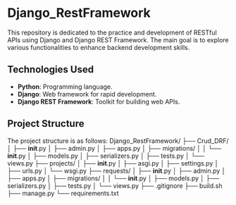 # Django_RestFramework

This repository is dedicated to the practice and development of RESTful APIs using Django and Django REST Framework. The main goal is to explore various functionalities to enhance backend development skills.

## Technologies Used

- **Python**: Programming language.
- **Django**: Web framework for rapid development.
- **Django REST Framework**: Toolkit for building web APIs.

## Project Structure

The project structure is as follows:
Django_RestFramework/
├── Crud_DRF/
│   ├── __init__.py
│   ├── admin.py
│   ├── apps.py
│   ├── migrations/
│   │   └── __init__.py
│   ├── models.py
│   ├── serializers.py
│   ├── tests.py
│   └── views.py
├── projects/
│   ├── __init__.py
│   ├── asgi.py
│   ├── settings.py
│   ├── urls.py
│   └── wsgi.py
├── requests/
│   ├── __init__.py
│   ├── admin.py
│   ├── apps.py
│   ├── migrations/
│   │   └── __init__.py
│   ├── models.py
│   ├── serializers.py
│   ├── tests.py
│   └── views.py
├── .gitignore
├── build.sh
├── manage.py
└── requirements.txt


